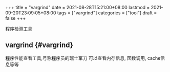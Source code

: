 +++
title = "vargrind"
date = 2021-08-28T15:21:00+08:00
lastmod = 2021-09-20T23:09:05+08:00
tags = ["vargrind"]
categories = ["tool"]
draft = false
+++

程序检测工具

<!--more-->


## vargrind {#vargrind}

程序性能查看工具,号称程序员的瑞士军刀
可以查看内存信息, 函数调用, cache信息等等